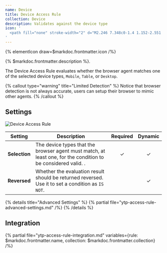 ```yaml
---
name: Device
title: Device Access Rule
collection: Device
description: Validates against the device type
icon: '
  <path fill="none" stroke-width="2" d="M2.246 7.348c0-1.4 1.152-2.551 2.55-2.551h20.407c1.4 0 2.55 1.151 2.55 2.55v11.48c0 1.398-1.15 2.55-2.55 2.55H4.797c-1.4 0-2.55-1.152-2.55-2.55V7.346zM9.9 25.203H20.1"/>
'
---
```


{% elementIcon draw=$markdoc.frontmatter.icon /%}

{% $markdoc.frontmatter.description %}.

The Device Access Rule evaluates whether the browser agent matches one of the selected device types, `Mobile`, `Table`, or `Desktop`.

{% callout type="warning" title="Limited Detection" %}
Notice that browser detection is not always accurate, users can setup their browser to mimic other agents.
{% /callout %}

## Settings

![Device Access Rule](/assets/ytp/access/rule-device.webp)

| Setting | Description | Required | Dynamic |
| ------- | ----------- | :------: | :-----: |
| **Selection** | The device types that the browser agent must match, at least one, for the condition to be considered valid. . | &#x2713; | &#x2713; |
| **Reversed** | Whether the evaluation result should be returned reversed. Use it to set a condition as `IS NOT`. | | &#x2713; |

{% details title="Advanced Settings" %}
    {% partial file="ytp-access-rule-advanced-settings.md" /%}
{% /details %}

## Integration

{% partial file="ytp-access-rule-integration.md" variables={rule: $markdoc.frontmatter.name, collection: $markdoc.frontmatter.collection} /%}
